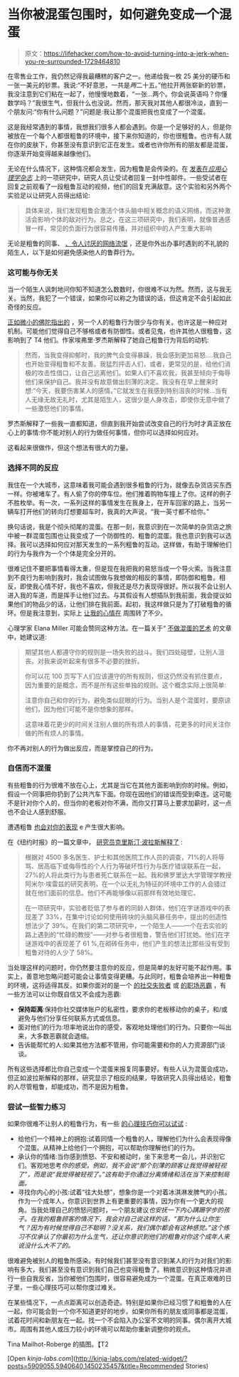 # 当你被混蛋包围时，如何避免变成一个混蛋

> 原文：<https://lifehacker.com/how-to-avoid-turning-into-a-jerk-when-you-re-surrounded-1729464810>

在零售业工作，我仍然记得我最糟糕的客户之一。他递给我一枚 25 美分的硬币和一张一美元的钞票。我说:“不好意思，一共是*两*二十五。”他拉开两张崭新的钞票，我没注意到它们粘在一起了，他慢慢地数着，“一张...两个。你会说英语吗？你懂数学吗？”我很生气，但我什么也没说。然而，那天我对其他人都很冷淡，直到一个朋友问:“你有什么问题？”问题是:我让那个混蛋把我也变成了一个混蛋。



这是我经常遇到的事情，我想我们很多人都会遇到。你是一个足够好的人，但是你被放在一个每个人都很粗鲁的环境中，接下来你知道的，你也很粗鲁。也许有人就在你的皮肤下，你甚至没有意识到它正在发生。或者也许你所有的朋友都是混蛋，你逐渐开始变得越来越像他们。

无论在什么情况下，这种情况都会发生，因为粗鲁是会传染的。在 [发表在*应用心理学杂志*](http://psycnet.apa.org/index.cfm?fa=buy.optionToBuy&id=2015-28930-001) 上的一项研究中，研究人员让受试者回复一封中性邮件。一些受试者在回复之前观看了一段粗鲁互动的视频，他们的回复充满敌意。这个实验和另外两个实验足以让研究人员得出结论:

> 具体来说，我们发现粗鲁会激活个体头脑中相关概念的语义网络，而这种激活会影响个体的敌对行为。总之，在这三项研究中，我们表明，就像普通感冒一样，常见的负面行为很容易传播，并对组织中的人产生重大影响

无论是粗鲁的同事、 [、令人讨厌的网络流氓](http://lifehacker.com/how-to-stop-caring-about-trolls-and-get-on-with-your-li-5854053) ，还是你外出办事时遇到的不礼貌的陌生人，以下是如何避免感染他人的鲁莽行为。

### 这可能与你无关

当一个陌生人讽刺地问你知不知道怎么数数时，你很难不以为然。然而，这与我无关。当然，我犯了一个错误，如果你可以称之为错误的话，但这肯定不会引起如此奇怪的反应。

[正如微小的佛陀指出的](http://tinybuddha.com/blog/why-people-are-rude-and-unkind-and-why-its-not-about-you/) ，另一个人的粗鲁行为很少与你有关。也许这是一种应对机制。可能他们觉得自己不够格或者有防御性。或者见鬼，也许其他人很粗鲁，这影响到了 T4 他们。作家埃弗里·罗杰斯解释了她自己粗鲁行为背后的动机:

> 然而，当我变得抑郁时，我的脾气会变得暴躁，我会感到更加易怒....我自己也开始变得粗鲁和不友善。我猛烈抨击人们，或者，更常见的是，给他们消极的攻击性借口，让自己远离他们。如果人们不喜欢我，我甚至倾向于侮辱他们来保护自己。我并没有故意做出刻薄的决定。我没有在早上醒来时想:“今天，我要伤害某人的感情。”它就发生在我感到特别沮丧的时候...当有人无缘无故无礼时，尤其是陌生人，这很少是人身攻击，即使你无意中做了一些激怒他们的事情。

罗杰斯解释了一些我一直都知道，但直到我开始尝试改变自己的行为时才真正放在心上的事情:你不能对别人的行为做任何事情，但你可以选择如何应对。

这看起来很做作，但这个想法有很大的力量。

### 选择不同的反应

我住在一个大城市，这意味着我可能会遇到很多粗鲁的行为，就像去杂货店买东西一样。你被堵车了。有人偷了你的停车位。他们推着购物车撞上了你。这样的例子不胜枚举。有一次，一系列这样的事情发生在我身上，在开车回家的路上，当另一辆车打开他们的转向灯想要超车时，我真的大声说，“我一英寸都不给你。”

换句话说，我是个彻头彻尾的混蛋。在那一刻，我意识到在一次简单的杂货店之旅中被一群混蛋包围也让我变成了一个防御性的、粗鲁的混蛋。我也意识到我可以选择。我可以选择如何应对那天发生的一系列粗鲁的互动。这样做，有助于理解他们的行为与我作为一个个体是完全分开的。

很难记住不要把事情看得太重，但是现在我把我的易怒当成一个导火索。当我注意到不良行为影响到我时，我会试图做与我想做的相反的事情，即防御和粗鲁。相反，即使我心情不好，我也不喜欢，但我还是尽力表现得很好。所以我不会让别人进入我的车道，而是挥手让他们过去。与其假设有人想插队到我前面，我会提议如果他们的物品少的话，让他们排在我前面。起初，我这样做只是为了打破粗鲁的循环。但是我注意到，实际上 [让我的心情在](http://lifehacker.com/how-being-humble-kind-and-calm-will-make-your-life-ea-1561763720) 周围转了不少。

心理学家 Elana Miller 可能会赞同这种方法。在一篇关于“ [不做混蛋的艺术](http://zenpsychiatry.com/zen-and-the-art-of-not-being-an-asshole/) 的文章中，她建议道:

> 期望其他人都遵守你的规则是一场失败的战斗。我们四处碰壁，让别人沮丧。对我来说听起来有很多不必要的挫折。
> 
> 你可以花 100 页写下人们应该遵守的所有规则，但这仍然没有抓住要点，因为重要的是概念，而不是所有这些单独的规则。这个概念实际上很简单:
> 
> 注意你自己和你的行为，避免类似屁眼的行为。当别人是个混蛋时，要原谅他们，因为他们可能不是你想象的那样。
> 
> 这意味着花更少的时间关注别人做的所有烦人的事情，花更多的时间关注你做的所有烦人的事情。

你不再对别人的行为做出反应，而是掌控自己的行为。

### **自信而不混蛋**

有些粗鲁的行为很难不放在心上，尤其是当它在其他方面影响到你的时候。例如，假设一个同事把你扔到了公共汽车下面。你现在因他们的错误而受到牵连。这可能不是针对你个人的，但当你的老板对你不满，而你又打算马上要求加薪时，这一点也不会让人感到舒服。

遭遇粗鲁 [也会对你的表现](https://lifehacker.com/the-snarky-voice-in-your-head-is-killing-your-productiv-5921655) e 产生很大影响。

在《纽约时报》的一篇文章中， [研究员克里斯汀·波拉斯解释了](http://www.nytimes.com/2015/06/21/opinion/sunday/is-your-boss-mean.html) :

> 根据对 4500 多名医生、护士和其他医院工作人员的调查，71%的人将辱骂、居高临下或侮辱性的个人行为等破坏性行为与医疗错误联系在一起，27%的人将此类行为与患者死亡联系在一起。我和佛罗里达大学管理学教授阿米尔·埃雷兹的研究表明，在一个以无礼为特征的环境中工作的人会错过就在他们面前的信息。他们不再能够像以前那样有效地处理它。
> 
> 在一项研究中，实验者贬低了参与者的同龄人群体，他们在字谜游戏中的表现差了 33%，在集中讨论如何使用砖块的头脑风暴任务中，提出的创造性想法少了 39%。在我们的第二项研究中，一个陌生人——一个在去实验的路上遇到的“忙碌的教授”——对参与者很粗鲁，警告他们打扰她。他们在字谜游戏中的表现差了 61 %,在砌砖任务中，他们产生的想法比那些没有受到粗鲁对待的人少了 58%。

当处理这样的问题时，你仍然要注意你的反应，但是简单的友好可能不起作用。事实上，善意地忽略问题可能会让事情变得更糟。与此同时，粗鲁会培养出一种粗鲁的环境，这将适得其反。如果你面对的是一个 [的社交失败者](http://lifehacker.com/how-to-deal-with-people-who-undermine-everything-you-do-1718129469#_ga=1.134204558.1268082208.1431441811) 或 [的职场恶霸](https://lifehacker.com/how-to-handle-being-bullied-as-an-adult-1726099137) ，有一些方法可以让你既自信又不会成为恶霸:

*   **保持距离**:保持你社交媒体账户的私密性，要求你的老板移动你的桌子，和/或避免与他们分享任何联系方式或信息。
*   面对他们的行为:坦率地说出你的感受，客观地处理他们的行为。只要你一叫出来，大多数恶霸就会退缩。
*   告诉能帮忙的人:如果其他方法都不管用，你可能需要和你的人力资源部门谈谈。

所有这些选择都比你自己变成一个混蛋来报复同事要好。有些人认为混蛋会成功，但正如波拉斯解释的那样，研究显示了相反的结果，导致研究人员得出结论，粗鲁的人尽管粗鲁，却能成功，而不是因为粗鲁。

### 尝试一些智力练习

如果你很难不让别人的粗鲁行为，有一些 [的心理技巧你可以试试](https://lifehacker.com/three-mental-tricks-to-deal-with-people-who-annoy-you-1450235457) :

*   给他们一个精神上的拥抱:试着同情一个粗鲁的人，理解他们为什么会表现得像个混蛋。从精神上给他们一个拥抱，可以帮助你理解他们的行为。
*   承认你的情绪:当你感到愤怒、不安和被动时，坐下来思考一会儿，并识别它们。客观地思考*你的感受。例如，我不会说“那个刻薄的顾客让我觉得被轻视了”，而是说“我觉得被轻视了。”这有助于你通过分离情绪和活在当下来控制局面。*
*   寻找你内心的小孩:试着“往大处想”，想象你是一个对着冰淇淋发脾气的小孩。作为一个成年人，你意识到世界上有更重要的事情，因为你有一个更大的视角。当我处理自己的愤怒问题时，一个朋友建议*也安抚一下内心蹒跚学步的孩子。在我的粗鲁顾客的情况下，我会对自己说这样的话，“那为什么让你生气？因为有时候觉得自己不聪明？没关系，我们偶尔都会有这种感觉。”这个练习不仅承认了你最初为什么生气，还让你意识到他们的粗鲁对你这个成年人来说没什么大不了的。*

很难避免被别人的粗鲁所感染。有时候我们甚至没有意识到某人的行为对我们的影响有多大，我们甚至没有意识到我们自己也变得粗鲁了。稍微意识到这种情况并进行一些自我反省，当你被他们包围时，很容易避免成为一个混蛋。在真正艰难的日子里，一些心理技巧可以帮你度过难关。

在某些情况下，一点点距离可以创造奇迹。特别是如果你已经习惯了和粗鲁的人在一起，你可能会到一个你不知道更好的地步。如果你所有的朋友或同事都是混蛋，试着花时间和新朋友在一起。找一个不会陷入办公室不文明的同事。偶尔离开大城市。周围有其他人或压力较小的环境可以帮助你重新调整你的观点。

Tina Mailhot-Roberge 的插图。【T2

[Open *kinja-labs.com*](http://kinja-labs.com/related-widget/?posts=5909055,5940640,1450235457&title=Recommended Stories)